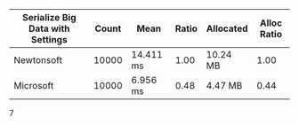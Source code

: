 | Serialize Big Data with Settings | Count | Mean      | Ratio | Allocated | Alloc Ratio |
| -------------------------------- | ----- | --------- | ----- | --------- | ----------- |
| Newtonsoft                       | 10000 | 14.411 ms | 1.00  | 10.24 MB  | 1.00        |
| Microsoft                        | 10000 | 6.956 ms  | 0.48  | 4.47 MB   | 0.44        |

7
